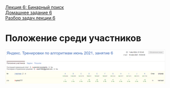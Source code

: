 [Лекция 6: Бинарный поиск](https://www.youtube.com/watch?v=YENpZexHfuk)  
[Домашнее задание 6](https://contest.yandex.ru/contest/27844/enter/)  
[Разбор задач лекции 6](https://youtu.be/fqsuy5rwZhk)  

# Положение среди участников

<div align="center">
  <img src="/Тренировки%20по%20алгоритмам%201.0%20от%20Яндекса/.github/Занятие%206_Положение%20среди%20участников.PNG" alt="Положение среди участников">
</div>
